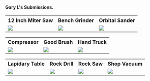 #### Gary L's Submissions.

<table>
  <tr>
    <th>12 Inch Miter Saw</th>
    <th>Bench Grinder</th>
    <th>Orbital Sander</th>
  </tr>
  <tr>
      <td valign="top">
      <a href="./12-Inch-Miter-Saw.jpeg">
      <img src="./Thumbnails/12-Inch-Miter-Saw-T.jpeg">
      </a>
      </td>
      <td valign="top">
      <a href="./Bench-Grinder.jpeg">
      <img src="./Thumbnails/Bench-Grinder-T.jpeg">
      </a>
      </td>
      <td valign="top">
      <a href="./Orbital-Sander.jpeg">
      <img src="./Thumbnails/Orbital-Sander-T.jpeg">
      </a>
      </td>
  </tr>
 </table>

<table>
  <tr>
    <th>Compressor</th>
    <th>Good Brush</th>
    <th>Hand Truck</th>
  </tr>
  <tr>
 <td valign="top">
      <a href="./Compressor.jpeg">
      <img src="./Thumbnails/Compressor-T.jpeg">
      </a>
      </td>      
      <td valign="top">
      <a href="./Good-Brush.jpeg">
      <img src="./Thumbnails/Good-Brush-T.jpeg">
      </a>
      </td>
      <td valign="top">
      <a href="./Hand-Truck.jpeg">
      <img src="./Thumbnails/Hand-Truck-T.jpeg">
      </a>
      </td>
  </tr>
  </table>

 <table>
  <tr>
    <th>Lapidary Table</th>
    <th>Rock Drill</th>
    <th>Rock Saw</th>
    <th>Shop Vacuum</th>		
  </tr>
  <tr>
      <td valign="top">
      <a href="./Lapidary-Table.jpeg">
      <img src="./Thumbnails/Lapidary-Table-T.jpeg">
      </a>
      </td>
      <td valign="top">
      <a href="./Rock-Drill.jpeg">
      <img src="./Thumbnails/Rock-Drill-T.jpeg">
      </a>
      </td>
      <td valign="top">
      <a href="./Rock-Saw.jpeg">
      <img src="./Thumbnails/Rock-Saw-T.jpeg">
      </a>
      </td>
      <td valign="top">
      <a href="./Shop-Vac.jpeg">
      <img src="./Thumbnails/Hand-Truck-T.jpeg">
      </a>
      </td>
  </tr>
  </table>
